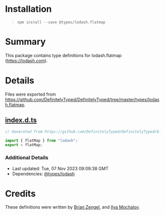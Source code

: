 # Installation
> `npm install --save @types/lodash.flatmap`

# Summary
This package contains type definitions for lodash.flatmap (https://lodash.com).

# Details
Files were exported from https://github.com/DefinitelyTyped/DefinitelyTyped/tree/master/types/lodash.flatmap.
## [index.d.ts](https://github.com/DefinitelyTyped/DefinitelyTyped/tree/master/types/lodash.flatmap/index.d.ts)
````ts
// Generated from https://github.com/DefinitelyTyped/DefinitelyTyped/blob/master/types/lodash/scripts/generate-modules.ts

import { flatMap } from "lodash";
export = flatMap;

````

### Additional Details
 * Last updated: Tue, 07 Nov 2023 09:09:38 GMT
 * Dependencies: [@types/lodash](https://npmjs.com/package/@types/lodash)

# Credits
These definitions were written by [Brian Zengel](https://github.com/bczengel), and [Ilya Mochalov](https://github.com/chrootsu).
